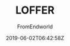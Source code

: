 ---
title: "LOFFER"
github: https://github.com/FromEndWorld/LOFFER
demo: https://fromendworld.github.io/LOFFER/
author: FromEndworld
draft: true
ssg:
  - Jekyll
cms:
  - No Cms
date: 2019-06-02T06:42:58Z
github_branch: master
---